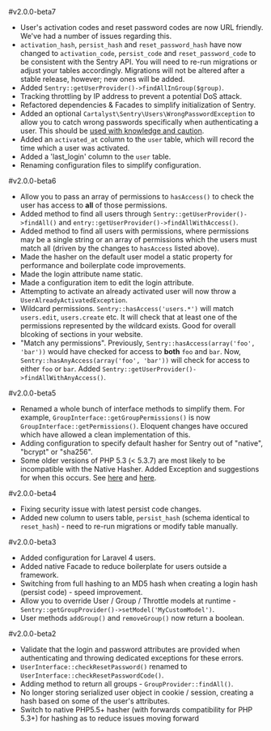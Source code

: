 #v2.0.0-beta7

 - User's activation codes and reset password codes are now URL friendly. We've had a number of issues regarding this.
 - `activation_hash`, `persist_hash` and `reset_password_hash` have now changed to `activation_code`, `persist_code` and `reset_password_code` to be consistent with the Sentry API. You will need to re-run migrations or adjust your tables accordingly. Migrations will not be altered after a stable release, however; new ones will be added.
 - Added `Sentry::getUserProvider()->findAllInGroup($group)`.
 - Tracking throttling by IP address to prevent a potential DoS attack.
 - Refactored dependencies & Facades to simplify initialization of Sentry.
 - Added an optional `Cartalyst\Sentry\Users\WrongPasswordException` to allow you to catch wrong passwords specifically when authenticating a user. This should be [used with knowledge and caution](https://github.com/cartalyst/sentry/issues/148).
 - Added an `activated_at` column to the `user` table, which will record the time which a user was activated.
 - Added a 'last_login' column to the `user` table.
 - Renaming configuration files to simplify configuration.

#v2.0.0-beta6

 - Allow you to pass an array of permissions to `hasAccess()` to check the user has access to **all** of those permissions.
 - Added method to find all users through `Sentry::getUserProvider()->findAll()` and `entry::getUserProvider()->findAllWithAccess()`.
 - Added method to find all users with permissions, where permissions may be a single string or an array of permissions which the users must match all (driven by the changes to `hasAccess` listed above).
 - Made the hasher on the default user model a static property for performance and boilerplate code improvements.
 - Made the login attribute name static.
 - Made a configuration item to edit the login attribute.
 - Attempting to activate an already activated user will now throw a `UserAlreadyActivatedException`.
 - Wildcard permissions. `Sentry::hasAccess('users.*')` will match `users.edit`, `users.create` etc. It will check that at least one of the permissions represented by the wildcard exists. Good for overall blcoking of sections in your website.
 - "Match any permissions". Previously, `Sentry::hasAccess(array('foo', 'bar'))` would have checked for access to **both** `foo` and `bar`. Now, `Sentry::hasAnyAccess(array('foo', 'bar'))` will check for access to either `foo` or `bar`. Added `Sentry::getUserProvider()->findAllWithAnyAccess()`.

#v2.0.0-beta5

 - Renamed a whole bunch of interface methods to simplify them. For example, `GroupInterface::getGroupPermissions()` is now `GroupInterface::getPermissions()`. Eloquent changes have occured which have allowed a clean implementation of this.
 - Adding configuration to specify default hasher for Sentry out of "native", "bcrypt" or "sha256".
 - Some older versions of PHP 5.3 (< 5.3.7) are most likely to be incompatible with the Native Hasher. Added Exception and suggestions for when this occurs. See [here](https://github.com/ircmaxell/password_compat/issues/10) and [here](https://github.com/cartalyst/sentry/issues/98#issuecomment-12974603).

#v2.0.0-beta4

 - Fixing security issue with latest persist code changes.
 - Added new column to users table, `persist_hash` (schema identical to `reset_hash`) - need to re-run migrations or modify table manually.

#v2.0.0-beta3

 - Added configuration for Laravel 4 users.
 - Added native Facade to reduce boilerplate for users outside a framework.
 - Switching from full hashing to an MD5 hash when creating a login hash (persist code) - speed improvement.
 - Allow you to override User / Group / Throttle models at runtime - `Sentry::getGroupProvider()->setModel('MyCustomModel')`.
 - User methods `addGroup()` and `removeGroup()` now return a boolean.

#v2.0.0-beta2

 - Validate that the login and password attributes are provided when authenticating and throwing dedicated exceptions for these errors.
 - `UserInterface::checkResetPassword()` renamed to `UserInterface::checkResetPasswordCode()`.
 - Adding method to return all groups - `GroupProvider::findAll()`.
 - No longer storing serialized user object in cookie / session, creating a hash based on some of the user's attributes.
 - Switch to native PHP5.5+ hasher (with forwards compatibility for PHP 5.3+) for hashing as to reduce issues moving forward
